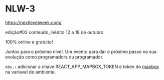 # NLW-3
https://nextlevelweek.com/

edição#03
conteúdo_inédito
12 a 18 de outubro

100% online
e gratuito!

Juntos para
o próximo nível.
Um evento para dar o próximo passo na sua evolução como programadora ou programador.

```obs.:```
adicionar a chave REACT_APP_MAPBOX_TOKEN e token do [mapbox]('https://account.mapbox.com') na variavel de ambiente, 
